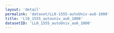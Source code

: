 ```yaml
---
layout: 'detail'
permalink: 'dataset/LL0-1555-autoUniv-au6-1000'
title: 'Ll0_1555_autouniv_au6_1000'
datasetID: 'LL0_1555_autoUniv_au6_1000'
---
```

